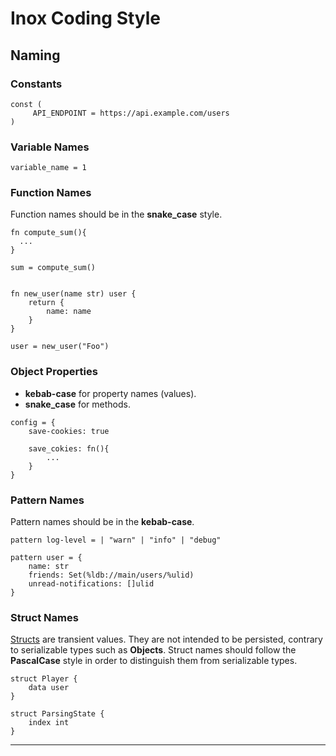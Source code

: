 # Inox Coding Style

## Naming

### Constants

```
const (
     API_ENDPOINT = https://api.example.com/users
)
```

### Variable Names

```
variable_name = 1
```

### Function Names

Function names should be in the **snake_case** style.

```
fn compute_sum(){
  ...
}

sum = compute_sum()


fn new_user(name str) user {
    return {
        name: name
    }
}

user = new_user("Foo")
```

### Object Properties

- **kebab-case** for property names (values).
- **snake_case** for methods.

```
config = { 
    save-cookies: true

    save_cokies: fn(){
        ...
    }
}
```

### Pattern Names

Pattern names should be in the **kebab-case**.

```
pattern log-level = | "warn" | "info" | "debug"

pattern user = {
    name: str
    friends: Set(%ldb://main/users/%ulid)
    unread-notifications: []ulid
}
```

### Struct Names

[Structs](./language-reference/README.md#structs) are transient values. They are not intended to be persisted, contrary
to serializable types such as **Objects**. Struct names should follow the **PascalCase** style in order to distinguish
them from serializable types.

```
struct Player {
    data user
}

struct ParsingState {
    index int
}
```

---